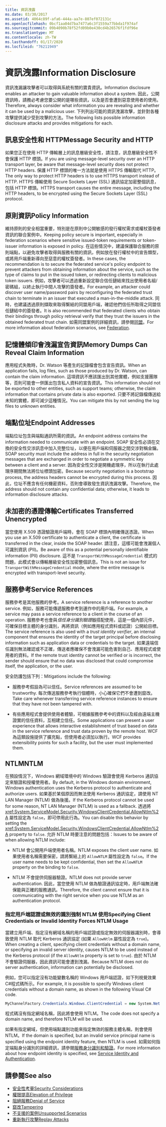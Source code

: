 ```yaml
---
title: 資訊洩露
ms.date: 03/30/2017
ms.assetid: 4064c89f-afa6-444a-aa7e-807ef072131c
ms.openlocfilehash: 0bcf1aa04d7ba7477a6c3f1559a77bbda1f974af
ms.sourcegitcommit: 09b4090b78f52fd09b0e430cd4b26576f1fdf96e
ms.translationtype: MT
ms.contentlocale: zh-TW
ms.lasthandoff: 01/17/2020
ms.locfileid: "76211949"
---
```

# <a name="information-disclosure"></a><span data-ttu-id="12c07-102">資訊洩露</span><span class="sxs-lookup"><span data-stu-id="12c07-102">Information Disclosure</span></span>

<span data-ttu-id="12c07-103">資訊洩漏讓攻擊者可以取得與系統有關的寶貴資訊。</span><span class="sxs-lookup"><span data-stu-id="12c07-103">Information disclosure enables an attacker to gain valuable information about a system.</span></span> <span data-ttu-id="12c07-104">因此，公開資訊時，請務必考慮您要公開的是哪些資訊，以及是否會遭到惡意使用者的使用。</span><span class="sxs-lookup"><span data-stu-id="12c07-104">Therefore, always consider what information you are revealing and whether it can be used by a malicious user.</span></span> <span data-ttu-id="12c07-105">下列列出可能的資訊洩漏攻擊，並針對各種攻擊提供減少受到攻擊的方法。</span><span class="sxs-lookup"><span data-stu-id="12c07-105">The following lists possible information disclosure attacks and provides mitigations for each.</span></span>

## <a name="message-security-and-http"></a><span data-ttu-id="12c07-106">訊息安全性和 HTTP</span><span class="sxs-lookup"><span data-stu-id="12c07-106">Message Security and HTTP</span></span>

<span data-ttu-id="12c07-107">如果您正在使用 HTTP 傳輸層上的訊息層級安全性，請注意，訊息層級安全性不會保護 HTTP 標頭。</span><span class="sxs-lookup"><span data-stu-id="12c07-107">If you are using message-level security over an HTTP transport layer, be aware that message-level security does not protect HTTP headers.</span></span> <span data-ttu-id="12c07-108">保護 HTTP 標頭的唯一方法就是使用 HTTPS 傳輸取代 HTTP。</span><span class="sxs-lookup"><span data-stu-id="12c07-108">The only way to protect HTTP headers is to use HTTPS transport instead of HTTP.</span></span> <span data-ttu-id="12c07-109">HTTPS 傳輸使用 Secure Sockets Layer (SSL) 通訊協定加密整個訊息，包括 HTTP 標頭。</span><span class="sxs-lookup"><span data-stu-id="12c07-109">HTTPS transport causes the entire message, including the HTTP headers, to be encrypted using the Secure Sockets Layer (SSL) protocol.</span></span>

## <a name="policy-information"></a><span data-ttu-id="12c07-110">原則資訊</span><span class="sxs-lookup"><span data-stu-id="12c07-110">Policy Information</span></span>

<span data-ttu-id="12c07-111">維持原則的安全相當重要，特別是在原則中公開敏感的發行權杖需求或權杖簽發者資訊的聯合案例中。</span><span class="sxs-lookup"><span data-stu-id="12c07-111">Keeping policy secure is important, especially in federation scenarios where sensitive issued-token requirements or token-issuer information is exposed in policy.</span></span> <span data-ttu-id="12c07-112">在這些情況中，建議保護聯合服務的原則端點，以避免攻擊者取得與服務有關的資訊，例如放在發行權杖中的宣告類型，或將用戶端重新導向至惡意的權杖簽發者。</span><span class="sxs-lookup"><span data-stu-id="12c07-112">In these cases, the recommendation is to secure the federated service's policy endpoint to prevent attackers from obtaining information about the service, such as the type of claims to put in the issued token, or redirecting clients to malicious token issuers.</span></span> <span data-ttu-id="12c07-113">例如，攻擊者可以透過重新設定聯合信任鏈結來找出使用者名組/密碼組，以終止執行中間人攻擊的簽發者。</span><span class="sxs-lookup"><span data-stu-id="12c07-113">For example, an attacker could discover user name/password pairs by reconfiguring the federated trust chain to terminate in an issuer that executed a man-in-the-middle attack.</span></span> <span data-ttu-id="12c07-114">同時，也建議透過原則擷取來取得繫結的同盟用戶端，確認他們信任所取得之同盟信任鏈結中的簽發者。</span><span class="sxs-lookup"><span data-stu-id="12c07-114">It is also recommended that federated clients who obtain their bindings through policy retrieval verify that they trust the issuers in the obtained federated trust chain.</span></span> <span data-ttu-id="12c07-115">如需同盟案例的詳細資訊，請參閱[同盟](../../../../docs/framework/wcf/feature-details/federation.md)。</span><span class="sxs-lookup"><span data-stu-id="12c07-115">For more information about federation scenarios, see [Federation](../../../../docs/framework/wcf/feature-details/federation.md).</span></span>

## <a name="memory-dumps-can-reveal-claim-information"></a><span data-ttu-id="12c07-116">記憶體傾印會洩漏宣告資訊</span><span class="sxs-lookup"><span data-stu-id="12c07-116">Memory Dumps Can Reveal Claim Information</span></span>

<span data-ttu-id="12c07-117">應用程式失敗時，Dr. Watson 等產生的記錄檔會包含宣告資訊。</span><span class="sxs-lookup"><span data-stu-id="12c07-117">When an application fails, log files, such as those produced by Dr. Watson, can contain the claim information.</span></span> <span data-ttu-id="12c07-118">這項資訊不應該匯出到其他實體，例如支援團隊等，否則可能會一併匯出包含私人資料的宣告資訊。</span><span class="sxs-lookup"><span data-stu-id="12c07-118">This information should not be exported to other entities, such as support teams; otherwise, the claim information that contains private data is also exported.</span></span> <span data-ttu-id="12c07-119">只要不將記錄檔傳送給未知的實體，即可減少這種情況。</span><span class="sxs-lookup"><span data-stu-id="12c07-119">You can mitigate this by not sending the log files to unknown entities.</span></span>

## <a name="endpoint-addresses"></a><span data-ttu-id="12c07-120">端點位址</span><span class="sxs-lookup"><span data-stu-id="12c07-120">Endpoint Addresses</span></span>

<span data-ttu-id="12c07-121">端點位址包含與端點通訊所需的資訊。</span><span class="sxs-lookup"><span data-stu-id="12c07-121">An endpoint address contains the information needed to communicate with an endpoint.</span></span> <span data-ttu-id="12c07-122">SOAP 安全性必須在交換的安全性交涉訊息中加入完整位址，以便在用戶端和伺服器之間交涉對稱金鑰。</span><span class="sxs-lookup"><span data-stu-id="12c07-122">SOAP security must include the address in full in the security negotiation messages that are exchanged in order to negotiate a symmetric key between a client and a server.</span></span> <span data-ttu-id="12c07-123">因為安全性交涉是開機處理序，所以在執行此處理序期間無法將位址標頭加密。</span><span class="sxs-lookup"><span data-stu-id="12c07-123">Because security negotiation is a bootstrap process, the address headers cannot be encrypted during this process.</span></span> <span data-ttu-id="12c07-124">因此，位址不應含有任何機密資料，否則會導致發生資訊洩漏攻擊。</span><span class="sxs-lookup"><span data-stu-id="12c07-124">Therefore, the address should not contain any confidential data; otherwise, it leads to information disclosure attacks.</span></span>

## <a name="certificates-transferred-unencrypted"></a><span data-ttu-id="12c07-125">未加密的憑證傳輸</span><span class="sxs-lookup"><span data-stu-id="12c07-125">Certificates Transferred Unencrypted</span></span>

<span data-ttu-id="12c07-126">當您使用 X.509 憑證驗證用戶端時，會在 SOAP 標頭內明確傳送憑證。</span><span class="sxs-lookup"><span data-stu-id="12c07-126">When you use an X.509 certificate to authenticate a client, the certificate is transferred in the clear, inside the SOAP header.</span></span> <span data-ttu-id="12c07-127">請注意，這樣可能會洩漏個人可識別資訊 (PII)。</span><span class="sxs-lookup"><span data-stu-id="12c07-127">Be aware of this as a potential personally identifiable information (PII) disclosure.</span></span> <span data-ttu-id="12c07-128">這不是 `TransportWithMessageCredential` 模式的問題，此模式會以傳輸層級安全性加密整個訊息。</span><span class="sxs-lookup"><span data-stu-id="12c07-128">This is not an issue for `TransportWithMessageCredential` mode, where the entire message is encrypted with transport-level security.</span></span>

## <a name="service-references"></a><span data-ttu-id="12c07-129">服務參考</span><span class="sxs-lookup"><span data-stu-id="12c07-129">Service References</span></span>

<span data-ttu-id="12c07-130">服務參考是其他服務的參考。</span><span class="sxs-lookup"><span data-stu-id="12c07-130">A service reference is a reference to another service.</span></span> <span data-ttu-id="12c07-131">例如，服務可能傳遞服務參考到運作中的用戶端。</span><span class="sxs-lookup"><span data-stu-id="12c07-131">For example, a service may pass a service reference to a client in the course of an operation.</span></span> <span data-ttu-id="12c07-132">服務參考也會與*信任身分識別驗證*器搭配使用，這是一個內部元件，可確保目標主體的身分識別，再將資訊（例如應用程式資料或認證）公開給目標。</span><span class="sxs-lookup"><span data-stu-id="12c07-132">The service reference is also used with a *trust identity verifier*, an internal component that ensures the identity of the target principal before disclosing information such as application data or credentials to the target.</span></span> <span data-ttu-id="12c07-133">如果遠端信任識別無法確認或不正確，傳送者應確保不會洩漏可能危害到自己、應用程式或使用者的資料。</span><span class="sxs-lookup"><span data-stu-id="12c07-133">If the remote trust identity cannot be verified or is incorrect, the sender should ensure that no data was disclosed that could compromise itself, the application, or the user.</span></span>

<span data-ttu-id="12c07-134">安全防護包括下列：</span><span class="sxs-lookup"><span data-stu-id="12c07-134">Mitigations include the following:</span></span>

- <span data-ttu-id="12c07-135">服務參考假設為可以信任。</span><span class="sxs-lookup"><span data-stu-id="12c07-135">Service references are assumed to be trustworthy.</span></span> <span data-ttu-id="12c07-136">每次傳送服務參考執行個體時，小心確保它們不會遭到竄改。</span><span class="sxs-lookup"><span data-stu-id="12c07-136">Take care whenever transferring service reference instances to ensure that they have not been tampered with.</span></span>

- <span data-ttu-id="12c07-137">有些應用程式會提供使用者體驗，可根據服務參考中的資料以及經由遠端主機證實的信任資料，互相建立信任。</span><span class="sxs-lookup"><span data-stu-id="12c07-137">Some applications can present a user experience that allows interactive establishment of trust based on data in the service reference and trust data proven by the remote host.</span></span> <span data-ttu-id="12c07-138">WCF 為這類設施提供了擴充點，但使用者必須加以執行。</span><span class="sxs-lookup"><span data-stu-id="12c07-138">WCF provides extensibility points for such a facility, but the user must implemented them.</span></span>

## <a name="ntlm"></a><span data-ttu-id="12c07-139">NTLM</span><span class="sxs-lookup"><span data-stu-id="12c07-139">NTLM</span></span>

<span data-ttu-id="12c07-140">在預設情況下，Windows 網域環境中的 Windows 驗證會使用 Kerberos 通訊協定來驗證和授權使用者。</span><span class="sxs-lookup"><span data-stu-id="12c07-140">By default, in the Windows domain environment, Windows authentication uses the Kerberos protocol to authenticate and authorize users.</span></span> <span data-ttu-id="12c07-141">如果基於某個原因而無法使用 Kerberos 通訊協定，請使用 NT LAN Manager (NTLM) 做為後援。</span><span class="sxs-lookup"><span data-stu-id="12c07-141">If the Kerberos protocol cannot be used for some reason, NT LAN Manager (NTLM) is used as a fallback.</span></span> <span data-ttu-id="12c07-142">透過將 <xref:System.ServiceModel.Security.WindowsClientCredential.AllowNtlm%2A> 屬性設定為 `false`，即可停用此行為。</span><span class="sxs-lookup"><span data-stu-id="12c07-142">You can disable this behavior by setting the <xref:System.ServiceModel.Security.WindowsClientCredential.AllowNtlm%2A> property to `false`.</span></span> <span data-ttu-id="12c07-143">允許 NTLM 時要注意的問題包括：</span><span class="sxs-lookup"><span data-stu-id="12c07-143">Issues to be aware of when allowing NTLM include:</span></span>

- <span data-ttu-id="12c07-144">NTLM 會公開用戶端使用者名稱。</span><span class="sxs-lookup"><span data-stu-id="12c07-144">NTLM exposes the client user name.</span></span> <span data-ttu-id="12c07-145">如果使用者名稱需要保密，請將繫結上的 `AllowNTLM` 屬性設定為 `false`。</span><span class="sxs-lookup"><span data-stu-id="12c07-145">If the user name needs to be kept confidential, then set the `AllowNTLM` property on the binding to `false`.</span></span>

- <span data-ttu-id="12c07-146">NTLM 不會提供伺服器驗證。</span><span class="sxs-lookup"><span data-stu-id="12c07-146">NTLM does not provide server authentication.</span></span> <span data-ttu-id="12c07-147">因此，當您使用 NTLM 做為驗證通訊協定時，用戶端無法確保能與正確的服務通訊。</span><span class="sxs-lookup"><span data-stu-id="12c07-147">Therefore, the client cannot ensure that it is communicating with the right service when you use NTLM as an authentication protocol.</span></span>

### <a name="specifying-client-credentials-or-invalid-identity-forces-ntlm-usage"></a><span data-ttu-id="12c07-148">指定用戶端認證或無效的識別強制 NTLM 使用</span><span class="sxs-lookup"><span data-stu-id="12c07-148">Specifying Client Credentials or Invalid Identity Forces NTLM Usage</span></span>

<span data-ttu-id="12c07-149">當建立用戶端、指定沒有網域名稱的用戶端認證或指定無效的伺服器識別時，會導致使用 NTLM 取代 Kerberos 通訊協定 (如果 `AllowNtlm` 屬性設定為 `true`)。</span><span class="sxs-lookup"><span data-stu-id="12c07-149">When creating a client, specifying client credentials without a domain name, or specifying an invalid server identity, causes NTLM to be used instead of the Kerberos protocol (if the `AllowNtlm` property is set to `true`).</span></span> <span data-ttu-id="12c07-150">由於 NTLM 不會驗證伺服器，因此資訊可能會遭到洩漏。</span><span class="sxs-lookup"><span data-stu-id="12c07-150">Because  NTLM does not do server authentication, information can potentially be disclosed.</span></span>

<span data-ttu-id="12c07-151">例如，您可以指定沒有功能變數名稱的 Windows 用戶端認證，如下列視覺效果C#程式碼所示。</span><span class="sxs-lookup"><span data-stu-id="12c07-151">For example, it is possible to specify Windows client credentials without a domain name, as shown in the following Visual C# code.</span></span>

```csharp
MyChannelFactory.Credentials.Windows.ClientCredential = new System.Net.NetworkCredential("username", "password");
```

<span data-ttu-id="12c07-152">程式碼沒有指定網域名稱，因此將會使用 NTLM。</span><span class="sxs-lookup"><span data-stu-id="12c07-152">The code does not specify a domain name, and therefore NTLM will be used.</span></span>

<span data-ttu-id="12c07-153">如果有指定網域，但使用端點識別功能來指定無效的服務主體名稱，則會使用 NTLM。</span><span class="sxs-lookup"><span data-stu-id="12c07-153">If the domain is specified, but an invalid service principal name is specified using the endpoint identity feature, then NTLM is used.</span></span> <span data-ttu-id="12c07-154">如需如何指定端點身分識別的詳細資訊，請參閱[服務身分識別和驗證](../../../../docs/framework/wcf/feature-details/service-identity-and-authentication.md)。</span><span class="sxs-lookup"><span data-stu-id="12c07-154">For more information about how endpoint identity is specified, see [Service Identity and Authentication](../../../../docs/framework/wcf/feature-details/service-identity-and-authentication.md).</span></span>

## <a name="see-also"></a><span data-ttu-id="12c07-155">請參閱</span><span class="sxs-lookup"><span data-stu-id="12c07-155">See also</span></span>

- [<span data-ttu-id="12c07-156">安全性考量</span><span class="sxs-lookup"><span data-stu-id="12c07-156">Security Considerations</span></span>](../../../../docs/framework/wcf/feature-details/security-considerations-in-wcf.md)
- [<span data-ttu-id="12c07-157">權限提高</span><span class="sxs-lookup"><span data-stu-id="12c07-157">Elevation of Privilege</span></span>](../../../../docs/framework/wcf/feature-details/elevation-of-privilege.md)
- [<span data-ttu-id="12c07-158">阻絕服務</span><span class="sxs-lookup"><span data-stu-id="12c07-158">Denial of Service</span></span>](../../../../docs/framework/wcf/feature-details/denial-of-service.md)
- [<span data-ttu-id="12c07-159">竄改</span><span class="sxs-lookup"><span data-stu-id="12c07-159">Tampering</span></span>](../../../../docs/framework/wcf/feature-details/tampering.md)
- [<span data-ttu-id="12c07-160">不支援的案例</span><span class="sxs-lookup"><span data-stu-id="12c07-160">Unsupported Scenarios</span></span>](../../../../docs/framework/wcf/feature-details/unsupported-scenarios.md)
- [<span data-ttu-id="12c07-161">重新執行攻擊</span><span class="sxs-lookup"><span data-stu-id="12c07-161">Replay Attacks</span></span>](../../../../docs/framework/wcf/feature-details/replay-attacks.md)
